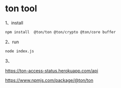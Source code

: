 # ton tool

1、install

 `npm install  @ton/ton @ton/crypto @ton/core buffer`

2、run

  `node index.js`

3、

https://ton-access-status.herokuapp.com/api


https://www.npmjs.com/package/@ton/ton